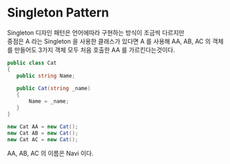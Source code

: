 # Singleton Pattern

Singleton 디자인 패턴은 언어에따라 구현하는 방식이 조금씩 다르지만  
중점은 A 라는 Singleton 을 사용한 클래스가 있다면 A 를 사용해 AA, AB, AC 의 객체를 만들어도 3가지 객체 모두 처음 호출한 AA 를 가르킨다는것이다.

```c#
public class Cat
{
   public string Name;
   
   public Cat(string _name)
   {
       Name = _name; 
   }	
}

new Cat AA = new Cat();
new Cat AB = new Cat();
new Cat AC = new Cat();
```
AA, AB, AC 의 이름은 Navi 이다.
